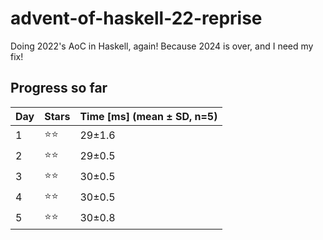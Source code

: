 # advent-of-haskell-22-reprise
Doing 2022's AoC in Haskell, again! Because 2024 is over, and I need my fix! 

## Progress so far

|Day|Stars|Time [ms] (mean ± SD, n=5)
|---|-----|----
|1|⭐️⭐️|29±1.6
|2|⭐️⭐️|29±0.5
|3|⭐️⭐️|30±0.5
|4|⭐️⭐️|30±0.5
|5|⭐️⭐️|30±0.8
